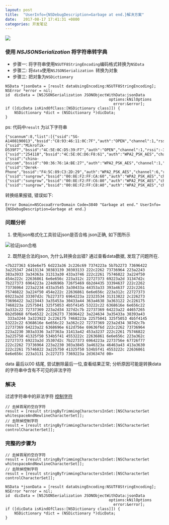 ```yaml
---
layout: post
title:  "UserInfo={NSDebugDescription=Garbage at end.}解决方案"
date:   2017-08-17 17:41:31 +0800
categories: 开发笔记
---
```

![](http://yuqiangcoder.com/assets/postImages/ios/201708/1.png)

### 使用 *NSJSONSerialization* 将字符串转字典
* 步骤一: 将字符串使用`NSUTF8StringEncoding`编码格式转换为`NSData `
* 步骤二: 将`data`使用`NSJSONSerialization `转换为对象
* 步骤三: 把对象为`NSDictionary`

```
NSData *jsonData = [result dataUsingEncoding:NSUTF8StringEncoding];
NSError *error = nil;
id  dicData = [NSJSONSerialization JSONObjectWithData:jsonData
                                              options:kNilOptions
                                                error:&error];
if ([dicData isKindOfClass:[NSDictionary class]]) {
    NSDictionary *dict = (NSDictionary *)dicData;
}
```

ps:  代码中`result` 为以下字符串
```
{"scannum":8,"list":[{"ssid":"SG-A1408190013","bssid":"C8:93:46:11:0C:7F","auth":"OPEN","channel":1,"rssi":-16},{"ssid":"MikroTik-D539F7","bssid":"4C:5E:0C:D5:39:F7","auth":"OPEN","channel":1,"rssi":-34},{"ssid":"254118","bssid":"4C:5E:0C:D6:F8:61","auth":"WPA2_PSK_AES","channel":3,"rssi":-44},{"ssid":"china-unicom","bssid":"00:36:76:1A:BE:27","auth":"WPA2_PSK_AES","channel":1,"rssi":-46},{"ssid":"Derek-Phone","bssid":"F4:5C:89:C3:2D:29","auth":"WPA2_PSK_AES","channel":6,"rssi":-50},{"ssid":"sungrow","bssid":"00:8E:F2:FF:CA:60","auth":"WPA2_PSK_AES","channel":11,"rssi":-68},{"ssid":"sungrow","bssid":"00:8E:F2:FF:C6:80","auth":"WPA2_PSK_AES","channel":11,"rssi":-68},{"ssid":"sungrow","bssid":"00:8E:F2:FF:C8:A0","auth":"WPA2_PSK_AES","channel":11,"rssi":-68}]}
```
转换结果报错, 错误如下:
```
Error Domain=NSCocoaErrorDomain Code=3840 "Garbage at end." UserInfo={NSDebugDescription=Garbage at end.}
```

### 问题分析
1. 使用json格式化工具验证json是否合格
json正确, 如下图所示

![验证json合格](http://yuqiangcoder.com/assets/postImages/ios/201708/2.png)

2. 既然是合法的json, 为什么转换会出错?
通过查看data数据, 发现了问题所在.
```
<7b227363 616e6e75 6d223a36 2c226c69 7374223a 5b7b2273 73696422 
3a225347 2d413134 30383139 30303133 222c2262 73736964 223a2243 
383a3933 3a34363a 31313a30 433a3746 222c2261 75746822 3a224f50 
454e222c 22636861 6e6e656c 223a312c 22727373 69223a2d 31347d2c 
7b227373 6964223a 224d696b 726f5469 6b2d4435 33394637 222c2262 
73736964 223a2234 433a3545 3a30433a 44353a33 393a4637 222c2261 
75746822 3a224f50 454e222c 22636861 6e6e656c 223a312c 22727373 
69223a2d 33307d2c 7b227373 6964223a 22323534 31313822 2c226273 
73696422 3a223443 3a35453a 30433a44 363a4638 3a363122 2c226175 
7468223a 22575041 325f5053 4b5f4145 53222c22 6368616e 6e656c22 
3a332c22 72737369 223a2d34 327d2c7b 22737369 64223a22 44657265 
6b2d5068 6f6e6522 2c226273 73696422 3a224634 3a35433a 38393a43
 333a3244 3a323922 2c226175 7468223a 22575041 325f5053 4b5f4145 
53222c22 6368616e 6e656c22 3a362c22 72737369 223a2d34 387d2c7b 
22737369 64223a22 6368696e 612d756e 69636f6d 222c2262 73736964 
223a2230 303a3336 3a37363a 31413a42 453a3237 222c2261 75746822 
3a225750 41325f50 534b5f41 4553222c 22636861 6e6e656c 223a362c 
22727373 69223a2d 35307d2c 7b227373 6964223a 2273756e 67726f77 
222c2262 73736964 223a2230 303a3845 3a46323a 46463a43 413a3630 
222c2261 75746822 3a225750 41325f50 534b5f41 4553222c 22636861 
6e6e656c 223a3131 2c227273 7369223a 2d36347d 00>
```
data 最后以00 结尾, 尝试删除最后一位,查看结果正常;
分析原因可能是转换data的字符串中含有不可见的非法字符

### 解决
过滤字符串中的非法字符
[控制字符](https://baike.baidu.com/item/%E6%8E%A7%E5%88%B6%E5%AD%97%E7%AC%A6/6913704?fr=aladdin)
```
// 去掉首尾的空白字符
result = [result stringByTrimmingCharactersInSet:[NSCharacterSet whitespaceAndNewlineCharacterSet]];
// 去除掉控制字符
result = [result stringByTrimmingCharactersInSet:[NSCharacterSet controlCharacterSet]];
```

### 完整的步骤为
```
// 去掉首尾的空白字符
result = [result stringByTrimmingCharactersInSet:[NSCharacterSet whitespaceAndNewlineCharacterSet]];
// 去除掉控制字符
result = [result stringByTrimmingCharactersInSet:[NSCharacterSet controlCharacterSet]];

NSData *jsonData = [result dataUsingEncoding:NSUTF8StringEncoding];
NSError *error = nil;
id  dicData = [NSJSONSerialization JSONObjectWithData:jsonData
                                              options:kNilOptions
                                                error:&error];
if ([dicData isKindOfClass:[NSDictionary class]]) {
    NSDictionary *dict = (NSDictionary *)dicData;
}
```

[jekyll-docs]: https://jekyllrb.com/docs/home
[jekyll-gh]:   https://github.com/jekyll/jekyll
[jekyll-talk]: https://talk.jekyllrb.com/

